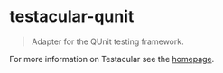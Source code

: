 # testacular-qunit

> Adapter for the QUnit testing framework.

For more information on Testacular see the [homepage].


[homepage]: http://testacular.github.com

